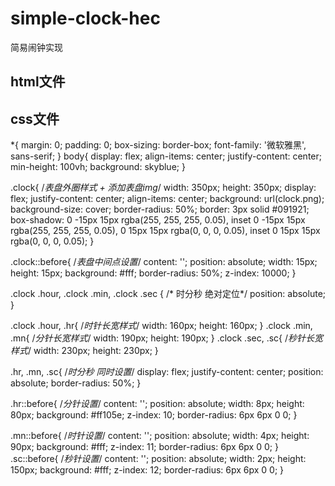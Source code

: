 # simple-clock-hec

简易闹钟实现

html文件
-----------------------------------------------------------------------------------------------------------------------------------------------------------------------
<!DOCTYPE html>
<html lang="en">
<head>
  <meta charset="UTF-8">
  <meta name="viewport" content="width=device-width, initial-scale=1.0">
  <meta http-equiv="X-UA-Compatible" content="ie=edge">
  <link href="./style.css" rel="stylesheet">
  <title>简易时钟-hec</title>
</head>
<body>
  <div class="clock">
    <div class="hour">
      <div class="hr" id='hr'></div>
    </div>
    <div class="min">
      <div class="mn" id='mn'></div>
    </div>
    <div class="sec">
      <div class="sc" id='sc'></div>
    </div>
  </div>
</body>
<script>
  // 获取元素
  const deg = 6
  const hr = document.querySelector('#hr')
  const mn = document.querySelector('#mn')
  const sc = document.querySelector('#sc')
  
  // 开启时钟定时
  setInterval(() => {
    let day = new Date()
    let hh = day.getHours() * 30 // 时h  一圈360 度，有12格，每格 360/12 = 30
    let mm = day.getMinutes() * deg // 分m  一圈360 度， 有60格，每格 6 度
    let ss = day.getSeconds() * deg // 秒s  一圈360 度， 有60格，每格 6 度
    hr.style.transform = `rotateZ(${(hh) + (mm/12)}deg)` // 时的刻度等于时针走过的度数加上分针的偏移量
    mn.style.transform = `rotate(${mm}deg)`
    sc.style.transform = `rotate(${ss}deg)`
  })

</script>
</html>



css文件
-----------------------------------------------------------------------------------------------------------------------------------------------------------------------
*{
  margin: 0;
  padding: 0;
  box-sizing: border-box;
  font-family: '微软雅黑', sans-serif;
}
body{
  display: flex;
  align-items: center;
  justify-content: center;
  min-height: 100vh;
  background: skyblue;
}

.clock{  /*表盘外圈样式 + 添加表盘img*/
  width: 350px;
  height: 350px;
  display: flex;
  justify-content: center;
  align-items: center;
  background: url(clock.png);
  background-size: cover;
  border-radius: 50%;
  border: 3px solid #091921;
  box-shadow: 0 -15px 15px rgba(255, 255, 255, 0.05),
              inset 0 -15px 15px rgba(255, 255, 255, 0.05),
              0 15px 15px rgba(0, 0, 0, 0.05),
              inset 0 15px 15px rgba(0, 0, 0, 0.05);
}

.clock::before{ /*表盘中间点设置*/
  content: '';
  position: absolute;
  width: 15px;
  height: 15px;
  background: #fff;
  border-radius: 50%;
  z-index: 10000;
}

.clock .hour, 
.clock .min, 
.clock .sec {   /* 时分秒  绝对定位*/
  position: absolute;
}

.clock .hour, .hr{ /*时针长宽样式*/
  width: 160px;
  height: 160px;
}
.clock .min, .mn{  /*分针长宽样式*/
  width: 190px;
  height: 190px;
}
.clock .sec, .sc{  /*秒针长宽样式*/
  width: 230px;
  height: 230px;
}

.hr, .mn, .sc{ /*时分秒 同时设置*/
  display: flex;
  justify-content: center;
  position: absolute;
  border-radius: 50%;
}

.hr::before{ /*分针设置*/
  content: '';
  position: absolute;
  width: 8px;
  height: 80px;
  background: #ff105e;
  z-index: 10;
  border-radius: 6px 6px 0 0;
}

.mn::before{ /*时针设置*/
  content: '';
  position: absolute;
  width: 4px;
  height: 90px;
  background: #fff;
  z-index: 11;
  border-radius: 6px 6px 0 0;
}
.sc::before{ /*秒针设置*/
  content: '';
  position: absolute;
  width: 2px;
  height: 150px;
  background: #fff;
  z-index: 12;
  border-radius: 6px 6px 0 0;
}



